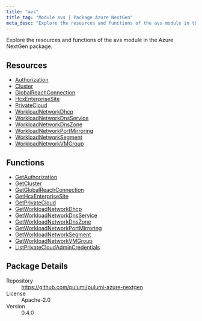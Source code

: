 ```yaml
---
title: "avs"
title_tag: "Module avs | Package Azure NextGen"
meta_desc: "Explore the resources and functions of the avs module in the Azure NextGen package."
---
```


<!-- WARNING: this file was generated by Pulumi Docs Generator. -->
<!-- Do not edit by hand unless you're certain you know what you are doing! -->

Explore the resources and functions of the avs module in the Azure NextGen package.

<h2 id="resources">Resources</h2>
<ul class="api">
    <li><a href="authorization" title="Authorization"><span class="symbol resource"></span>Authorization</a></li>
    <li><a href="cluster" title="Cluster"><span class="symbol resource"></span>Cluster</a></li>
    <li><a href="globalreachconnection" title="GlobalReachConnection"><span class="symbol resource"></span>GlobalReachConnection</a></li>
    <li><a href="hcxenterprisesite" title="HcxEnterpriseSite"><span class="symbol resource"></span>HcxEnterpriseSite</a></li>
    <li><a href="privatecloud" title="PrivateCloud"><span class="symbol resource"></span>PrivateCloud</a></li>
    <li><a href="workloadnetworkdhcp" title="WorkloadNetworkDhcp"><span class="symbol resource"></span>WorkloadNetworkDhcp</a></li>
    <li><a href="workloadnetworkdnsservice" title="WorkloadNetworkDnsService"><span class="symbol resource"></span>WorkloadNetworkDnsService</a></li>
    <li><a href="workloadnetworkdnszone" title="WorkloadNetworkDnsZone"><span class="symbol resource"></span>WorkloadNetworkDnsZone</a></li>
    <li><a href="workloadnetworkportmirroring" title="WorkloadNetworkPortMirroring"><span class="symbol resource"></span>WorkloadNetworkPortMirroring</a></li>
    <li><a href="workloadnetworksegment" title="WorkloadNetworkSegment"><span class="symbol resource"></span>WorkloadNetworkSegment</a></li>
    <li><a href="workloadnetworkvmgroup" title="WorkloadNetworkVMGroup"><span class="symbol resource"></span>WorkloadNetworkVMGroup</a></li>
</ul>

<h2 id="functions">Functions</h2>
<ul class="api">
    <li><a href="getauthorization" title="GetAuthorization"><span class="symbol function"></span>GetAuthorization</a></li>
    <li><a href="getcluster" title="GetCluster"><span class="symbol function"></span>GetCluster</a></li>
    <li><a href="getglobalreachconnection" title="GetGlobalReachConnection"><span class="symbol function"></span>GetGlobalReachConnection</a></li>
    <li><a href="gethcxenterprisesite" title="GetHcxEnterpriseSite"><span class="symbol function"></span>GetHcxEnterpriseSite</a></li>
    <li><a href="getprivatecloud" title="GetPrivateCloud"><span class="symbol function"></span>GetPrivateCloud</a></li>
    <li><a href="getworkloadnetworkdhcp" title="GetWorkloadNetworkDhcp"><span class="symbol function"></span>GetWorkloadNetworkDhcp</a></li>
    <li><a href="getworkloadnetworkdnsservice" title="GetWorkloadNetworkDnsService"><span class="symbol function"></span>GetWorkloadNetworkDnsService</a></li>
    <li><a href="getworkloadnetworkdnszone" title="GetWorkloadNetworkDnsZone"><span class="symbol function"></span>GetWorkloadNetworkDnsZone</a></li>
    <li><a href="getworkloadnetworkportmirroring" title="GetWorkloadNetworkPortMirroring"><span class="symbol function"></span>GetWorkloadNetworkPortMirroring</a></li>
    <li><a href="getworkloadnetworksegment" title="GetWorkloadNetworkSegment"><span class="symbol function"></span>GetWorkloadNetworkSegment</a></li>
    <li><a href="getworkloadnetworkvmgroup" title="GetWorkloadNetworkVMGroup"><span class="symbol function"></span>GetWorkloadNetworkVMGroup</a></li>
    <li><a href="listprivatecloudadmincredentials" title="ListPrivateCloudAdminCredentials"><span class="symbol function"></span>ListPrivateCloudAdminCredentials</a></li>
</ul>

<h2 id="package-details">Package Details</h2>
<dl class="package-details">
	<dt>Repository</dt>
	<dd><a href="https://github.com/pulumi/pulumi-azure-nextgen">https://github.com/pulumi/pulumi-azure-nextgen</a></dd>
	<dt>License</dt>
	<dd>Apache-2.0</dd>
	<dt>Version</dt>
	<dd>0.4.0</dd>
</dl>





